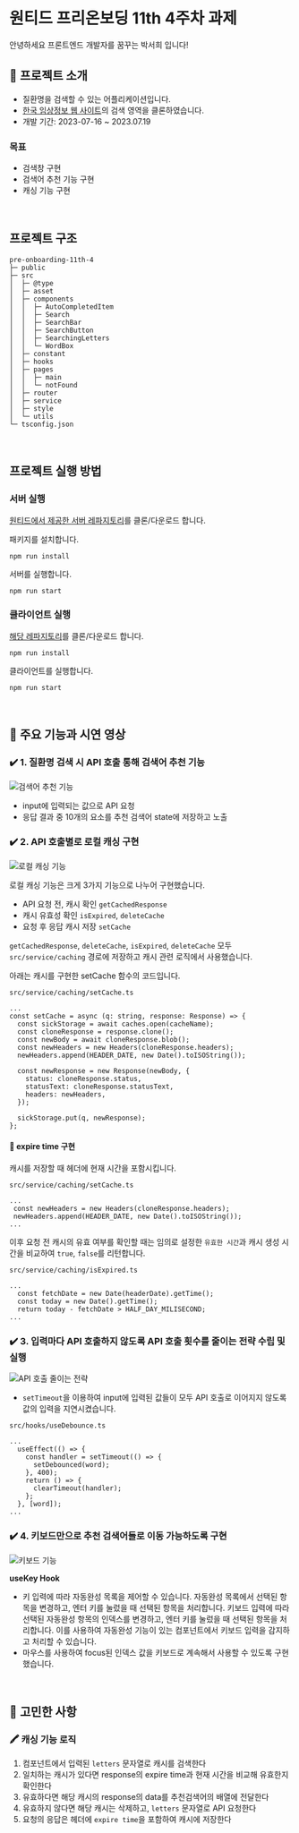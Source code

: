 # 원티드 프리온보딩 11th 4주차 과제

안녕하세요 프론트엔드 개발자를 꿈꾸는 박서희 입니다!

## 🌟 프로젝트 소개

- 질환명을 검색할 수 있는 어플리케이션입니다.
- [한국 임상정보 웹 사이트](https://clinicaltrialskorea.com/)의 검색 영역을 클론하였습니다.
- 개발 기간: 2023-07-16 ~ 2023.07.19

### 목표

- 검색창 구현
- 검색어 추천 기능 구현
- 캐싱 기능 구현

</br>

## 프로젝트 구조

```
pre-onboarding-11th-4
├─ public
├─ src
│  ├─ @type
│  ├─ asset
│  ├─ components
│  │  ├─ AutoCompletedItem
│  │  ├─ Search
│  │  ├─ SearchBar
│  │  ├─ SearchButton
│  │  ├─ SearchingLetters
│  │  └─ WordBox
│  ├─ constant
│  ├─ hooks
│  ├─ pages
│  │  ├─ main
│  │  └─ notFound
│  ├─ router
│  ├─ service
│  ├─ style
│  └─ utils
└─ tsconfig.json

```

</br>

## 프로젝트 실행 방법

### 서버 실행

[원티드에서 제공한 서버 레파지토리](https://github.com/walking-sunset/assignment-api)를 클론/다운로드 합니다.</br>

패키지를 설치합니다.

```
npm run install
```

서버를 실행합니다.

```
npm run start
```

### 클라이언트 실행

[해당 레파지토리](https://github.com/dawnheee/pre-onboarding-11th-4)를 클론/다운로드 합니다.

```
npm run install
```

클라이언트를 실행합니다.

```
npm run start
```

</br>

## 🌟 주요 기능과 시연 영상

### ✔️ 1. 질환명 검색 시 API 호출 통해 검색어 추천 기능

<img src="https://blog.kakaocdn.net/dn/doVRpj/btsofppnVgJ/f19IljaJ6ljocQdPSy3aj0/img.gif" alt="검색어 추천 기능"/>

- input에 입력되는 값으로 API 요청
- 응답 결과 중 10개의 요소를 추천 검색어 state에 저장하고 노출

### ✔️ 2. API 호출별로 로컬 캐싱 구현

<img src="https://blog.kakaocdn.net/dn/dmpLbx/btsobaNnOVn/R8r2WxlxJ53Wh0N9Mfkt1K/img.gif" alt="로컬 캐싱 기능"/>

로컬 캐싱 기능은 크게 3가지 기능으로 나누어 구현했습니다.

- API 요청 전, 캐시 확인 `getCachedResponse`
- 캐시 유효성 확인 `isExpired`, `deleteCache`
- 요청 후 응답 캐시 저장 `setCache`

`getCachedResponse`, `deleteCache`, `isExpired`, `deleteCache` 모두 `src/service/caching` 경로에 저장하고 캐시 관련 로직에서 사용했습니다.

아래는 캐시를 구현한 setCache 함수의 코드입니다.

`src/service/caching/setCache.ts`
```
...
const setCache = async (q: string, response: Response) => {
  const sickStorage = await caches.open(cacheName);
  const cloneResponse = response.clone();
  const newBody = await cloneResponse.blob();
  const newHeaders = new Headers(cloneResponse.headers);
  newHeaders.append(HEADER_DATE, new Date().toISOString());

  const newResponse = new Response(newBody, {
    status: cloneResponse.status,
    statusText: cloneResponse.statusText,
    headers: newHeaders,
  });

  sickStorage.put(q, newResponse);
};
```

#### 🍎 expire time 구현

캐시를 저장할 때 헤더에 현재 시간을 포함시킵니다.

`src/service/caching/setCache.ts`
```
...
 const newHeaders = new Headers(cloneResponse.headers);
 newHeaders.append(HEADER_DATE, new Date().toISOString());
...
```

이후 요청 전 캐시의 유효 여부를 확인할 때는 임의로 설정한 `유효한 시간`과 캐시 생성 시간을 비교하여 `true`, `false`를 리턴합니다.

`src/service/caching/isExpired.ts`
```
...
  const fetchDate = new Date(headerDate).getTime();
  const today = new Date().getTime();
  return today - fetchDate > HALF_DAY_MILISECOND;
...
```

### ✔️ 3. 입력마다 API 호출하지 않도록 API 호출 횟수를 줄이는 전략 수립 및 실행

<img src="https://blog.kakaocdn.net/dn/d3Fbpz/btsoe9UOw3H/YiaNIbmqtBGvK37NC05BN0/img.gif" alt="API 호출 줄이는 전략"/>

- `setTimeout`을 이용하여 input에 입력된 값들이 모두 API 호출로 이어지지 않도록 값의 입력을 지연시켰습니다.

`src/hooks/useDebounce.ts`
```
...
  useEffect(() => {
    const handler = setTimeout(() => {
      setDebounced(word);
    }, 400);
    return () => {
      clearTimeout(handler);
    };
  }, [word]);
...
```

### ✔️ 4. 키보드만으로 추천 검색어들로 이동 가능하도록 구현

<img src="https://blog.kakaocdn.net/dn/dg9BAO/btsofQHbN5w/pC23uF3WuCty9Gl3IWr531/img.gif" alt="키보드 기능"/>

**useKey Hook**

- 키 입력에 따라 자동완성 목록을 제어할 수 있습니다. 자동완성 목록에서 선택된 항목을 변경하고, 엔터 키를 눌렀을 때 선택된 항목을 처리합니다. 키보드 입력에 따라 선택된 자동완성 항목의 인덱스를 변경하고, 엔터 키를 눌렀을 때 선택된 항목을 처리합니다. 이를 사용하여 자동완성 기능이 있는 컴포넌트에서 키보드 입력을 감지하고 처리할 수 있습니다.
- 마우스를 사용하여 focus된 인덱스 값을 키보드로 계속해서 사용할 수 있도록 구현했습니다.

</br>

## 🌟 고민한 사항

### 🖍️ **캐싱 기능 로직**

1. 컴포넌트에서 입력된 `letters` 문자열로 캐시를 검색한다
2. 일치하는 캐시가 있다면 response의 expire time과 현재 시간을 비교해 유효한지 확인한다
3. 유효하다면 해당 캐시의 response의 data를 추천검색어의 배열에 전달한다
4. 유효하지 않다면 해당 캐시는 삭제하고, `letters` 문자열로 API 요청한다
5. 요청의 응답은 헤더에 `expire time`을 포함하여 캐시에 저장한다
